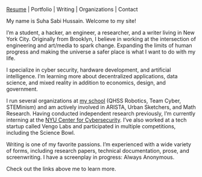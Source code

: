 [Resume](https://bit.ly/2HcTNym) | Portfolio | Writing | Organizations | Contact 

My name is Suha Sabi Hussain. Welcome to my site! 

I’m a student, a hacker, an engineer, a researcher, and a writer living in New York City. Originally from Brooklyn, I believe in working at the intersection of engineering and art/media to spark change. Expanding the limits of human progress and making the universe a safer place is what I want to do with my life. 

I specialize in cyber security, hardware development, and artificial intelligence. I’m learning more about decentralized applications, data science, and mixed reality in addition to economics, design, and government. 

I run several organizations at [my school](http://www.qhss.org/) (QHSS Robotics, Team Cyber, STEMinism) and am actively involved in ARISTA, Urban Sketchers, and Math Research. Having conducted independent research previously, I’m currently interning at the [NYU Center for Cybersecurity](http://cyber.nyu.edu/). I’ve also worked at a tech startup called Vengo Labs and participated in multiple competitions, including the Science Bowl. 

Writing is one of my favorite passions. I’m experienced with a wide variety of forms, including research papers, technical documentation, prose, and screenwriting. I have a screenplay in progress: Always Anonymous. 

Check out the links above me to learn more. 
